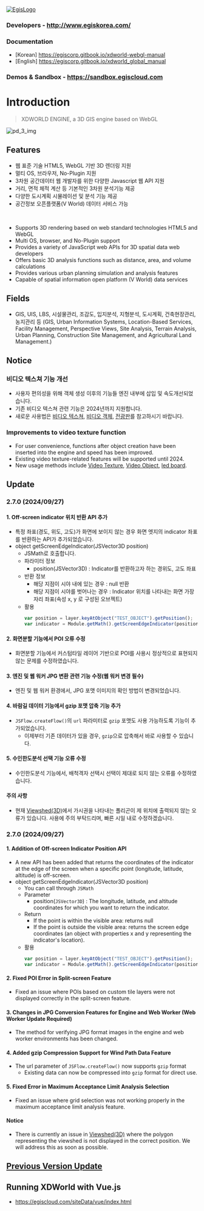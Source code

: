 [![EgisLogo](https://user-images.githubusercontent.com/82925313/160987075-ce7eada9-91ca-4b72-beb6-396e142f90a2.png)](http://www.egiskorea.com/)

### Developers - http://www.egiskorea.com/
### Documentation
  * [Korean] https://egiscorp.gitbook.io/xdworld-webgl-manual
  * [English] https://egiscorp.gitbook.io/xdworld_global_manual
### Demos & Sandbox - https://sandbox.egiscloud.com

# Introduction

> XDWORLD ENGINE, a 3D GIS engine based on WebGL

![pd_3_img](https://user-images.githubusercontent.com/82925313/160986727-f473c308-7881-4342-8c08-e31566d93a3b.png)

## Features
-   웹 표준 기술 HTML5, WebGL 기반 3D 렌더링 지원
-   멀티 OS, 브라우저, No-Plugin 지원
-   3차원 공간데이터 웹 개발자를 위한 다양한 Javascript 웹 API 지원
-   거리, 면적 체적 계산 등 기본적인 3차원 분석기능 제공
-   다양한 도시계획 시뮬레이션 및 분석 기능 제공
-   공간정보 오픈플랫폼(V World) 데이터 서비스 가능
<br>

-   Supports 3D rendering based on web standard technologies HTML5 and WebGL
-   Multi OS, browser, and No-Plugin support
-   Provides a variety of JavaScript web APIs for 3D spatial data web developers
-   Offers basic 3D analysis functions such as distance, area, and volume calculations
-   Provides various urban planning simulation and analysis features
-   Capable of spatial information open platform (V World) data services

## Fields

-   GIS, UIS, LBS, 시설물관리, 조감도, 입지분석, 지형분석, 도시계획, 건축현장관리, 농지관리 등
(GIS, Urban Information Systems, Location-Based Services, Facility Management, Perspective Views, Site Analysis, Terrain Analysis, Urban Planning, Construction Site Management, and Agricultural Land Management.)

## Notice

### 비디오 텍스쳐 기능 개선
* 사용자 편의성을 위해 객체 생성 이후의 기능들 엔진 내부에 삽입 및 속도개선되었습니다.
* 기존 비디오 텍스쳐 관련 기능은 2024년까지 지원합니다.
* 새로운 사용법은 [비디오 텍스쳐](https://sandbox.egiscloud.com/code/main.do?id=camera_video_texture), [비디오 객체](https://sandbox.egiscloud.com/code/main.do?id=object_video), [전광판](https://sandbox.egiscloud.com/code/main.do?id=object_ledboard)를 참고하시기 바랍니다.

### Improvements to video texture function
* For user convenience, functions after object creation have been inserted into the engine and speed has been improved.
* Existing video texture-related features will be supported until 2024.
* New usage methods include [Video Texture](https://sandbox.egiscloud.com/code/main.do?id=camera_video_texture), [Video Object](https://sandbox.egiscloud.com/code/main.do?id=object_video), [led board](https://sandbox.egiscloud.com/code/main.do?id=object_ledboard).

## Update

### 2.7.0 (2024/09/27)

#### 1. Off-screen indicator 위치 반환 API 추가
  * 특정 좌표(경도, 위도, 고도)가 화면에 보이지 않는 경우 화면 엣지의 indicator 좌표를 반환하는 API가 추가되었습니다.
  * object getScreenEdgeIndicator(JSVector3D position)
    * JSMath로 호출합니다.
    * 파라미터 정보
        * position(JSVector3D) : Indicator를 반환하고자 하는 경위도, 고도 좌표
    * 반환 정보
        * 해당 지점이 시야 내에 있는 경우 : null 반환
        * 해당 지점이 시야를 벗어나는 경우 : Indicator 위치를 나타내는 화면 가장자리 좌표(속성 x, y 로 구성된 오브젝트)
    * 활용
        ``` javascript
        var position = layer.keyAtObject("TEST_OBJECT").getPosition();
        var indicator = Module.getMath().getScreenEdgeIndicator(position);
        ```

#### 2. 화면분할 기능에서 POI 오류 수정
  * 화면분할 기능에서 커스텀타일 레이어 기반으로 POI를 사용시 정상적으로 표현되지 않는 문제를 수정하였습니다.

#### 3. 엔진 및 웹 워커 JPG 변환 관련 기능 수정(웹 워커 변경 필수)
  * 엔진 및 웹 워커 환경에서, JPG 포맷 이미지의 확인 방법이 변경되었습니다.

#### 4. 바람길 데이터 기능에서 gzip 포맷 압축 기능 추가
  * `JSFlow.createFlow()`의 `url` 파라미터로 `gzip` 포맷도 사용 가능하도록 기능이 추가되었습니다.
    * 이제부터 기존 데이터가 있을 경우, `gzip`으로 압축해서 바로 사용할 수 있습니다.

#### 5. 수인한도분석 선택 기능 오류 수정
  * 수인한도분석 기능에서, 배척격자 선택시 선택이 제대로 되지 않는 오류를 수정하였습니다.

#### 주의 사항
  * 현재 [Viewshed(3D)](https://sandbox.egiscloud.com/code/main.do?id=analysis_viewshed_3d)에서 가시권을 나타내는 폴리곤이 제 위치에 출력되지 않는 오류가 있습니다. 사용에 주의 부탁드리며, 빠른 시일 내로 수정하겠습니다.

### 2.7.0 (2024/09/27)

#### 1. Addition of Off-screen Indicator Position API
  * A new API has been added that returns the coordinates of the indicator at the edge of the screen when a specific point (longitude, latitude, altitude) is off-screen.
  * object getScreenEdgeIndicator(JSVector3D position)
    * You can call through `JSMath`
    * Parameter
        * position(`JSVector3D`) : The longitude, latitude, and altitude coordinates for which you want to return the indicator.
    * Return
        * If the point is within the visible area: returns null
        * If the point is outside the visible area: returns the screen edge coordinates (an object with properties x and y representing the indicator's location).
    * 활용
        ``` javascript
        var position = layer.keyAtObject("TEST_OBJECT").getPosition();
        var indicator = Module.getMath().getScreenEdgeIndicator(position);
        ```

#### 2. Fixed POI Error in Split-screen Feature
  * Fixed an issue where POIs based on custom tile layers were not displayed correctly in the split-screen feature.

#### 3. Changes in JPG Conversion Features for Engine and Web Worker (Web Worker Update Required)
  * The method for verifying JPG format images in the engine and web worker environments has been changed.

#### 4. Added gzip Compression Support for Wind Path Data Feature
  * The url parameter of `JSFlow.createFlow()` now supports `gzip` format
    * Existing data can now be compressed into `gzip` format for direct use.
#### 5. Fixed Error in Maximum Acceptance Limit Analysis Selection
  * Fixed an issue where grid selection was not working properly in the maximum acceptance limit analysis feature.

#### Notice
  * There is currently an issue in [Viewshed(3D)](https://sandbox.egiscloud.com/code/main.do?id=analysis_viewshed_3d) where the polygon representing the viewshed is not displayed in the correct position. We will address this as soon as possible.

## [Previous Version Update](https://egiscorp.gitbook.io/xdworld-webgl-manual/release)

## Running XDWorld with Vue.js
  * https://egiscloud.com/siteData/vue/index.html
